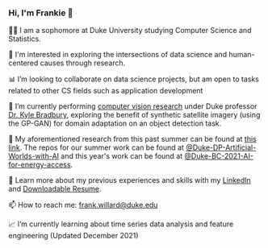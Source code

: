 ### Hi, I'm Frankie 👋

👨‍💻 I am a sophomore at Duke University studying Computer Science and Statistics.

🌱 I'm interested in exploring the intersections of data science and human-centered causes through research.

📊 I’m looking to collaborate on data science projects, but am open to tasks related to other CS fields such as application development

🔭 I’m currently performing [computer vision research](https://bassconnections.duke.edu/project-teams/creating-artificial-worlds-ai-improve-energy-access-data-2021-2022) under Duke professor [Dr. Kyle Bradbury](https://ece.duke.edu/faculty/kyle-bradbury), exploring the benefit of synthetic satellite imagery (using the GP-GAN) for domain adaptation on an object detection task. 

🔗 My aforementioned research from this past summer can be found at [this link](https://frankwillard.github.io/AIforArtificialWorlds/).  The repos for our summer work can be found at [@Duke-DP-Artificial-Worlds-with-AI](https://github.com/Duke-DP-Artificial-Worlds-with-AI) and this year's work can be found at [@Duke-BC-2021-AI-for-energy-access](https://github.com/Duke-BC-2021-AI-for-energy-access).

📄 Learn more about my previous experiences and skills with my [LinkedIn](https://www.linkedin.com/in/frank-willard/) and [Downloadable Resume](https://www.linkedin.com/in/frank-willard/detail/overlay-view/urn:li:fsd_profileTreasuryMedia:(ACoAAC32qzgB_W9wyMys8OLxDYVk-Hl6Oh6SSfg,1635477597733)/).

📫 How to reach me: frank.willard@duke.edu

📈 I’m currently learning about time series data analysis and feature engineering (Updated December 2021)

<!--
**frankwillard/frankwillard** is a ✨ _special_ ✨ repository because its `README.md` (this file) appears on your GitHub profile.

Here are some ideas to get you started:

- 🔭 I’m currently working on ...
- 🌱 I’m currently learning ...
- 👯 I’m looking to collaborate on ...
- 🤔 I’m looking for help with ...
- 💬 Ask me about ...
- 📫 How to reach me: ...
- 😄 Pronouns: ...
- ⚡ Fun fact: ...
-->
